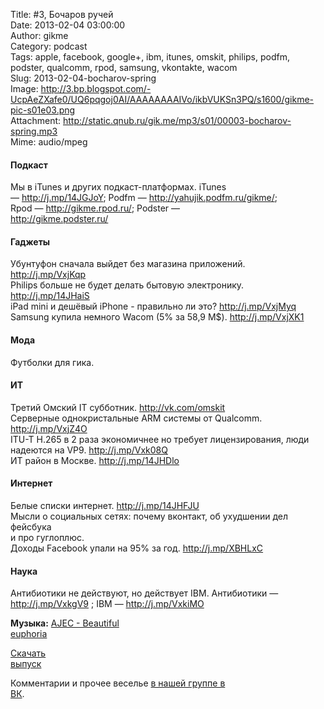 Title: #3, Бочаров ручей  
Date: 2013-02-04 03:00:00  
Author: gikme  
Category: podcast  
Tags: apple, facebook, google+, ibm, itunes, omskit, philips, podfm, podster, qualcomm, rpod, samsung, vkontakte, wacom  
Slug: 2013-02-04-bocharov-spring  
Image: http://3.bp.blogspot.com/-UcpAeZXafe0/UQ6pqgoj0AI/AAAAAAAAIVo/ikbVUKSn3PQ/s1600/gikme-pic-s01e03.png  
Attachment: http://static.qnub.ru/gik.me/mp3/s01/00003-bocharov-spring.mp3  
Mime: audio/mpeg

#### Подкаст 

Мы в iTunes и других подкаст-платформах. iTunes  
— <http://j.mp/14JGJoY>; Podfm — <http://yahujik.podfm.ru/gikme/>;  
Rpod — <http://gikme.rpod.ru/>; Podster —  
<http://gikme.podster.ru/> 

#### Гаджеты 

Убунтуфон сначала выйдет без магазина приложений.  
<http://j.mp/VxjKqp>   
Philips больше не будет делать бытовую электронику.  
<http://j.mp/14JHaiS>   
iPad mini и дешёвый iPhone - правильно ли это? <http://j.mp/VxjMyq>   
Samsung купила немного Wacom (5% за 58,9 М\$). <http://j.mp/VxjXK1> 

#### Мода 

Футболки для гика. 

#### ИТ 

Третий Омский IT субботник. <http://vk.com/omskit>   
Серверные однокристальные ARM системы от Qualcomm.  
<http://j.mp/VxjZ4O>   
ITU-T H.265 в 2 раза экономичнее но требует лицензирования, люди  
надеются на VP9. <http://j.mp/Vxk08Q>   
ИТ район в Москве. <http://j.mp/14JHDlo> 

#### Интернет 

Белые списки интернет. <http://j.mp/14JHFJU>   
Мысли о социальных сетях: почему вконтакт, об ухудшении дел фейсбука  
и про гуглоплюс.   
Доходы Facebook упали на 95% за год. <http://j.mp/XBHLxC> 

#### Наука 

Антибиотики не действуют, но действует IBM. Антибиотики —  
<http://j.mp/VxkgV9> ; IBM — <http://j.mp/VxkiMO>

**Музыка:** [AJEC - Beautiful  
euphoria](http://promodj.com/amurstar/tracks/3834716/AJEC_Beautiful_euphoria)

[Скачать  
выпуск](http://static.qnub.ru/gik.me/mp3/s01/00003-bocharov-spring.mp3)

Комментарии и прочее веселье [в нашей группе в  
ВК](http://vk.com/gikme).

